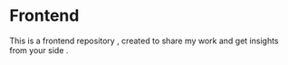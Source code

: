# Frontend
This is a frontend repository , created to share my work and get insights from your side . 
